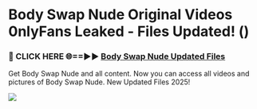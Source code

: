 # Body Swap Nude Original Videos 0nlyFans Leaked - Files Updated! ()

<h3>🔴 CLICK HERE 🌐==►► <a href="https://tinyurl.com/2p9ay9w9" rel="nofollow">Body Swap Nude Updated Files</a></h3>

Get Body Swap Nude and all content. Now you can access all videos and pictures of Body Swap Nude. New Updated Files 2025!

[![](https://i.imgur.com/KQgVmj3.gif)](https://tinyurl.com/2p9ay9w9)
